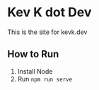 # Kev K dot Dev

This is the site for kevk.dev

## How to Run

1. Install Node
1. Run `npm run serve`
